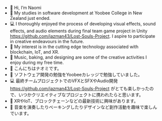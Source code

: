 - 👋 Hi, I’m Naomi
- 🌱 My studies in software development at Yoobee College in New Zealand just ended.
- 💻 I thoroughly enjoyed the process of developing visual effects, sound effects, and audio elements during final team game project in Unity https://github.com/jazman43/Lost-Souls-Project. I aspire to participate in creative endeavours in the future.
- 👀 My interest is in the cutting edge technology associated with blockchain, IoT, and XR.
- 💞️ Music, baking, and designing are some of the creative activities I enjoy during my free time.
- 👋 こんにちはナオミです。
- 🌱 ソフトウェア開発の勉強をYoobeeカレッジで勉強していました。
- 💻 最終チームプロジェクトでのVFXとSFXやAudio開発 https://github.com/jazman43/Lost-Souls-Project がとても楽しかったので、いつかクリエイティブなプロジェクトに携われたらと思います。
- 👀 XRやIoT、ブロックチェーンなどの最新技術に興味があります。
- 💞️ 音楽を演奏したりベーキングしたりデザインなど創作活動を趣味で楽しんでいます。

<!---
naomuhibu/naomuhibu is a ✨ special ✨ repository because its `README.md` (this file) appears on your GitHub profile.
You can click the Preview link to take a look at your changes.
📫 How to reach me ...
--->
